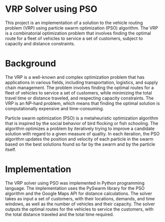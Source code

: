 # VRP Solver using PSO
This project is an implementation of a solution to the vehicle routing problem (VRP) using particle swarm optimization (PSO) algorithm. The VRP is a combinatorial optimization problem that involves finding the optimal route for a fleet of vehicles to service a set of customers, subject to capacity and distance constraints.

# Background
The VRP is a well-known and complex optimization problem that has applications in various fields, including transportation, logistics, and supply chain management. The problem involves finding the optimal routes for a fleet of vehicles to service a set of customers, while minimizing the total travel time or distance traveled, and respecting capacity constraints. The VRP is an NP-hard problem, which means that finding the optimal solution is computationally expensive and time-consuming.

Particle swarm optimization (PSO) is a metaheuristic optimization algorithm that is inspired by the social behavior of bird flocking or fish schooling. The algorithm optimizes a problem by iteratively trying to improve a candidate solution with regard to a given measure of quality. In each iteration, the PSO algorithm updates the position and velocity of each particle in the swarm based on the best solutions found so far by the swarm and by the particle itself.

# Implementation
The VRP solver using PSO was implemented in Python programming language. The implementation uses the PySwarm library for the PSO algorithm and the Google Maps API for distance calculations. The solver takes as input a set of customers, with their locations, demands, and time windows, as well as the number of vehicles and their capacity. The solver outputs the optimal routes for the vehicles to service the customers, with the total distance traveled and the total time required.
